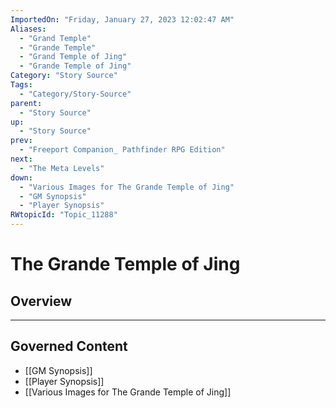 ```yaml
---
ImportedOn: "Friday, January 27, 2023 12:02:47 AM"
Aliases:
  - "Grand Temple"
  - "Grande Temple"
  - "Grand Temple of Jing"
  - "Grande Temple of Jing"
Category: "Story Source"
Tags:
  - "Category/Story-Source"
parent:
  - "Story Source"
up:
  - "Story Source"
prev:
  - "Freeport Companion_ Pathfinder RPG Edition"
next:
  - "The Meta Levels"
down:
  - "Various Images for The Grande Temple of Jing"
  - "GM Synopsis"
  - "Player Synopsis"
RWtopicId: "Topic_11288"
---
```

# The Grande Temple of Jing
## Overview
---
## Governed Content
- [[GM Synopsis]]
- [[Player Synopsis]]
- [[Various Images for The Grande Temple of Jing]]

